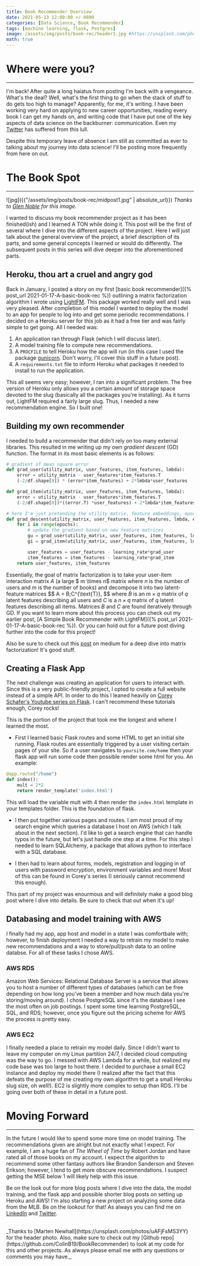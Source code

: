 ```yaml
---
title: Book Recommender Overview
date: 2021-05-13 12:00:00 +/-0800
categories: [Data Science, Book Recommender]
tags: [machine learning, flask, Postgres]
image: /assets/img/posts/book-rec/header1.jpg #https://unsplash.com/photos/o4-YyGi5JBc
math: true
---
```

# Where were you?
----------------------------
I'm back! After quite a long haiatus from posting I'm back with a vengeance. What's the deal? Well, what's the first thing to go when the stack of stuff to do gets too high to manage? Apparently, for me, it's writing. I have been working very hard on applying to new career opportunities, reading every book I can get my hands on, and writing code that I have put one of the key aspects of data science on the backburner: communication. Even my [Twitter](https://twitter.com/data_motivated) has suffered from this lull. 

Despite this temporary leave of absence I am still as committed as ever to talking about my journey into data science! I'll be posting more frequently from here on out.

# The Book Spot
-------------------

![jpg]({{"/assets/img/posts/book-rec/midpost1.jpg" | absolute_url}})
_Thanks to [Glen Noble](https://unsplash.com/photos/o4-YyGi5JBc) for this image._
<br>

I wanted to discuss my book recommender project as it has been finished(ish) and I learned A TON while doing it. This post will be the first of several where I dive into the different aspects of the project. Here I will just talk about the general overview of the project, a brief description of its parts, and some general concepts I learned or would do differently. The subsequent posts in this series will dive deeper into the aforementioned parts. 

## Heroku, thou art a cruel and angry god
Back in January, I posted a story on my first [basic book recommender]({% post_url 2021-01-17-A-basic-book-rec %}) outlining a matrix factorization algorithm I wrote using [LightFM](https://making.lyst.com/lightfm/docs/home.html). This package worked really well and I was very pleased. After completion of this model I wanted to deploy the model to an app for people to log into and get some periodic recommendations. I decided on a Heroku server for this job as it had a free tier and was fairly simple to get going. All I needed was:

1. An application ran through Flask (which I will discuss later).
2. A model training file to compute new recommendations.
3. A `PROCFILE` to tell Heroku how the app will run (in this case I used the package [gunicorn](https://gunicorn.org/). Don't worry, I'll cover this stuff in a future post).
4. A `requirements.txt` file to inform Heroku what packages it needed to install to run the application. 

This all seems very easy; however, I ran into a significant problem. The free version of Heroku only allows you a certain amount of storage space devoted to the slug (basically all the packages you're installing). As it turns out, LightFM required a fairly large slug. Thus, I needed a new recommendation engine. So I built one!

## Building my own recommender
I needed to build a recommender that didn't rely on too many external libraries. This resulted in me writing up my own *gradient descent* (GD) function. The format in its most basic elements is as follows:

```python
# gradient of mean square error
def grad_user(utility_matrix, user_features, item_features, lmbda):
    error = utility_matrix - user_features*item_features.T
    (-2/df.shape[0]) * (error*item_features) + 2*lmbda*user_features

def grad_item(utility_matrix, user_features, item_features, lmbda):
    error = utility_matrix - user_features*item_features.T
    (-2/df.shape[0])*((error.T) *user_features) + 2*lmbda*item_features

# here I'm just pretending the utility matrix, feature embeddings, epochs and regularization were estableshed prior. The actual code is more rigorous than this
def grad_descent(utility_matrix, user_features, item_features, lmbda, epochs, learning_rate)
    for i in range(epochs):
        # update the gradient based on new feature matrices
        gu = grad_user(utility_matrix, user_features, item_features, lmbda)
        gi = grad_item(utility_matrix, user_features, item_features, lmbda)

        user_features = user_features - learning_rate*grad_user
        item_features = item_features - learning_rate*grad_item
    return user_features, item_features
```

Essentially, the goal of matrix factorization is to take your user-item interaction matrix $A$ (a large $ m \times n$ matrix where $n$ is the number of users and $m$ is the number of books) and decompose it into two latent-feature matrices
\$$ A = B\;C^{\text{T}}, \$$
where $B$ is an $m \times q$ matrix  of $q$ latent features describing all users and $C$ is a $n \times q$ matrix of $q$ latent features describing all items. Matrices $B$ and $C$ are found iteratively through GD. If you want to learn more about this process you can check out my earlier post, [A Simple Book Recommender with LightFM]({% post_url 2021-01-17-A-basic-book-rec %}). Or you can hold out for a future post diving further into the code for this project!

Also be sure to check out this [post](https://towardsdatascience.com/recommender-systems-matrix-factorization-using-pytorch-bd52f46aa199) on medium for a deep dive into matrix factorization! It's good stuff.

## Creating a Flask App
The next challenge was creating an application for users to interact with. Since this is a very public-friendly project, I opted to create a full website instead of a simple API. In order to do this I leaned heavily on [Corey Schafer's Youtube series on Flask](https://www.youtube.com/watch?v=MwZwr5Tvyxo&list=PL-osiE80TeTs4UjLw5MM6OjgkjFeUxCYH). I can't recommend these tutorials enough, Corey rocks!

This is the portion of the project that took me the longest and where I learned the most. 

- First I learned basic Flask routes and some HTML to get an initial site running. Flask routes are essentially triggered by a user visiting certain pages of your site. So if a user navigates to `yoursite.com/home` then your flask app will run some code then possible render some html for you. An example:

```python
@app.route("/home")
def index():
    mult = 2*2
    return render_template('index.html')
```
This will load the variable mult with 4 then render the `index.html` template in your templates folder. This is the foundation of flask.

- I then put together various pages and routes. I am most proud of my search engine which queries a database I host on AWS (which I talk about in the next section). I'd like to get a search engine that can handle typos in the future, but let's just handle one step at a time. For this step I needed to learn SQLAlchemy, a package that allows python to interface with a SQL database. 

- I then had to learn about forms, models, registration and logging in of users with password encryption, environment variables and more! Most of this can be found in Corey's series (I seriously cannot recommend this enough). 

This part of my project was enourmous and will definitely make a good blog post where I dive into details. Be sure to check that out when it's up!

## Databasing and model training with AWS

I finally had my app, app host and model in a state I was comfortbale with; however, to finish deployment I needed a way to retrain my model to make new recommendations and a way to store/pull/push data to an online databse. For all of these tasks I chose AWS.

### AWS RDS
Amazon Web Services: Relational Database Server is a service that allows you to host a number of different types of databases (which can be free depending on how long you've been a member and how much data you're storing/moving around). I chose PostgreSQL since it's the database I see the most often on job postings. I spent some time learning PostgreSQL, SQL, and RDS; however, once you figure out the pricing scheme for AWS the process is pretty easy. 

### AWS EC2
I finally needed a place to retrain my model daily. Since I didn't want to leave my computer on my Linux partition 24/7, I decided cloud computing was the way to go. I messed with AWS Lambda for a while, but realized my code base was too large to host there. I decided to purchase a small EC2 instance and deploy my model there (I realized after the fact that this defeats the purpose of me creating my own algorithm to get a small Heroku slug size, oh well!). EC2 is slightly more complex to setup than RDS. I'll be going over both of these in detail in a future post.

# Moving Forward
----------------
In the future I would like to spend some more time on model training. The recommendations given are alright but not exactly what I expect. For example, I am a huge fan of *The Wheel of Time* by Robert Jordan and have rated all of those books on my account. I expect the algorithm to recommend some other fantasy authors like Brandon Sanderson and Steven Erikson; however, I tend to get more obscure recommendations. I suspect getting the MSE below 1 will likely help with this issue.

Be on the look out for more blog posts where I dive into the data, the model training, and the flask app and possible shorter blog posts on setting up Heroku and AWS! I'm also starting a new project on analyzing some data from the MLB. Be on the lookout for that! As always you can find me on [LinkedIn](https://www.linkedin.com/in/colin-bradley-data-motivated/) and [Twitter](https://twitter.com/home).

<br>
_Thanks to [Marten Newhall](https://unsplash.com/photos/uAFjFsMS3YY) for the header photo. Also, make sure to check out my [Github repo](https://github.com/ColinB19/BookRecommender) to look at my code for this and other projects. As always please email me with any questions or comments you may have._

